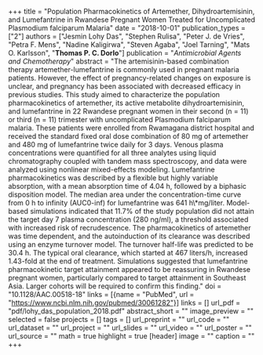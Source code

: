 +++
title = "Population Pharmacokinetics of Artemether, Dihydroartemisinin, and Lumefantrine in Rwandese Pregnant Women Treated for Uncomplicated Plasmodium falciparum Malaria"
date = "2018-10-01"
publication_types = ["2"]
authors = ["Jesmin Lohy Das", "Stephen Rulisa", "Peter J. de Vries", "Petra F. Mens", "Nadine Kaligirwa", "Steven Agaba", "Joel Tarning", "Mats O. Karlsson", "**Thomas P. C. Dorlo**"]
publication = "_Antimicrobial Agents and Chemotherapy_"
abstract = "The artemisinin-based combination therapy artemether-lumefantrine is commonly used in pregnant malaria patients. However, the effect of pregnancy-related changes on exposure is unclear, and pregnancy has been associated with decreased efficacy in previous studies. This study aimed to characterize the population pharmacokinetics of artemether, its active metabolite dihydroartemisinin, and lumefantrine in 22 Rwandese pregnant women in their second (n = 11) or third (n = 11) trimester with uncomplicated Plasmodium falciparum malaria. These patients were enrolled from Rwamagana district hospital and received the standard fixed oral dose combination of 80 mg of artemether and 480 mg of lumefantrine twice daily for 3 days. Venous plasma concentrations were quantified for all three analytes using liquid chromatography coupled with tandem mass spectroscopy, and data were analyzed using nonlinear mixed-effects modeling. Lumefantrine pharmacokinetics was described by a flexible but highly variable absorption, with a mean absorption time of 4.04 h, followed by a biphasic disposition model. The median area under the concentration-time curve from 0 h to infinity (AUC0-inf) for lumefantrine was 641 h\\*mg/liter. Model-based simulations indicated that 11.7% of the study population did not attain the target day 7 plasma concentration (280 ng/ml), a threshold associated with increased risk of recrudescence. The pharmacokinetics of artemether was time dependent, and the autoinduction of its clearance was described using an enzyme turnover model. The turnover half-life was predicted to be 30.4 h. The typical oral clearance, which started at 467 liters/h, increased 1.43-fold at the end of treatment. Simulations suggested that lumefantrine pharmacokinetic target attainment appeared to be reassuring in Rwandese pregnant women, particularly compared to target attainment in Southeast Asia. Larger cohorts will be required to confirm this finding."
doi = "10.1128/AAC.00518-18"
links = [{name = "PubMed", url = "https://www.ncbi.nlm.nih.gov/pubmed/30061282"}]
links = []
url_pdf = "pdf/lohy_das_population_2018.pdf"
abstract_short = ""
image_preview = ""
selected = false
projects = []
tags = []
url_preprint = ""
url_code = ""
url_dataset = ""
url_project = ""
url_slides = ""
url_video = ""
url_poster = ""
url_source = ""
math = true
highlight = true
[header]
image = ""
caption = ""
+++
